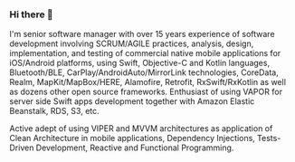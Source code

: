 ### Hi there 👋

I'm senior software manager with over 15 years experience of software development involving SCRUM/AGILE practices, analysis, design, implementation, and testing of commercial native mobile applications for iOS/Android platforms, using Swift, Objective-C and Kotlin languages, Bluetooth/BLE, CarPlay/AndroidAuto/MirrorLink technologies, CoreData, Realm, MapKit/MapBox/HERE, Alamofire, Retrofit, RxSwift/RxKotlin as well as dozens other open source frameworks. Enthusiast of using VAPOR for server side Swift apps development together with Amazon Elastic Beanstalk, RDS, S3, etc.

Active adept of using VIPER and MVVM architectures as application of Clean Architecture in mobile applications, Dependency Injections, Tests-Driven Development, Reactive and Functional Programming.

<!--
**krezzoid/krezzoid** is a ✨ _special_ ✨ repository because its `README.md` (this file) appears on your GitHub profile.

Here are some ideas to get you started:

- 🔭 I’m currently working on ...
- 🌱 I’m currently learning ...
- 👯 I’m looking to collaborate on ...
- 🤔 I’m looking for help with ...
- 💬 Ask me about ...
- 📫 How to reach me: ...
- 😄 Pronouns: ...
- ⚡ Fun fact: ...

[![Most Used Langs](https://github-readme-stats.vercel.app/api/top-langs/?username=krezzoid&count_private=true&theme=solarized-light)](https://github.com/anuraghazra/github-readme-stats)

-->
